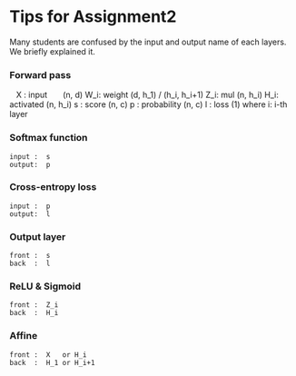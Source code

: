 # Tips for Assignment2

Many students are confused by the input and output name of each layers. We briefly explained it.

### Forward pass

    X  : input        (n, d) 
    W_i: weight       (d, h_1) / (h_i, h_i+1) 
    Z_i: mul          (n, h_i)
    H_i: activated    (n, h_i) 
    s  : score        (n, c)
    p  : probability  (n, c)
    l  : loss         (1)
where i: i-th layer

### Softmax function

    input :  s
    output:  p
    
### Cross-entropy loss

    input :  p
    output:  l
    
### Output layer
 
    front :  s
    back  :  l
    
### ReLU & Sigmoid

    front :  Z_i
    back  :  H_i
    
### Affine

    front :  X   or H_i
    back  :  H_1 or H_i+1

